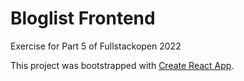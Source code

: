 # Bloglist Frontend

Exercise for Part 5 of Fullstackopen 2022

This project was bootstrapped with [Create React App](https://github.com/facebook/create-react-app).

